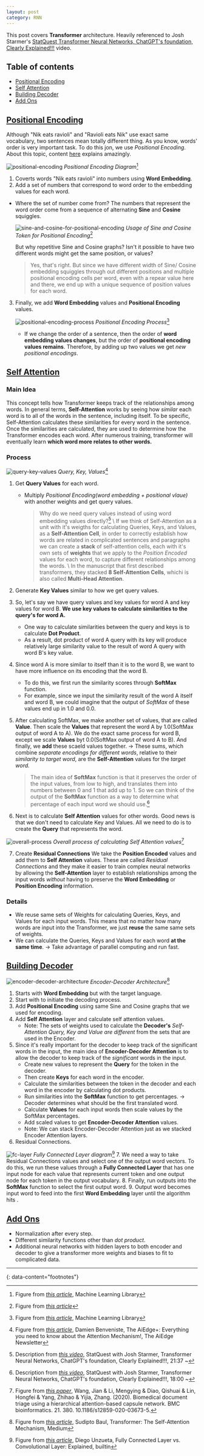 ```yaml
---
layout: post
category: RNN
---
```


This post covers **Transformer** architecture. Heavily referenced to Josh Starmer's [StatQuest Transformer Neural Networks, ChatGPT's foundation, Clearly Explained!!!](https://youtu.be/zxQyTK8quyY?si=blkWEf1mWVaY4cok) video.


## Table of contents

- [Positional Encoding](#positional-encoding)
- [Self Attention](#self-attention)
- [Building Decoder](#building-decoder)
- [Add Ons](#add-ons)

## [Positional Encoding](#positional-encoding)

Although "Nik eats ravioli" and "Ravioli eats Nik" use exact same vocabulary, two sentences mean totally different thing. As you know, words' order is very important task. To do this jon, we use *Positional Encoding*. About this topic, content [here](https://machinelearningmastery.com/a-gentle-introduction-to-positional-encoding-in-transformer-models-part-1/) explains amazingly. 

![positional-encoding](https://machinelearningmastery.com/wp-content/uploads/2022/01/PE3.png)
*Positional Encoding Diagram*[^1]

1. Coverts words "Nik eats ravioli" into numbers using **Word Embedding**.
2. Add a set of numbers that correspond to word order to the embedding values for each word.

  - Where the set of number come from?
    The numbers that represent the word order come from a sequence of alternating **Sine** and **Cosine** squiggles.

    ![sine-and-cosine-for-positional-encoding](https://erdem.pl/static/19d8bc54105d791137fcc2b1464c754f/1e5d2/dimension-comparision.png)
    *Usage of Sine and Cosine Token for Positional Encoding*[^2]

    But why repetitive Sine and Cosine graphs? Isn't it possible to have two different words might get the same position, or values?

    > Yes, that's right. But since we have different width of Sine/ Cosine embedding squiggles through out different positions and multiple positional encoding cells per word, even with a repear value here and there, we end up with a unique sequence of position values for each word.

3. Finally, we add **Word Embedding** values and **Positional Encoding** values.

   ![positional-encoding-process](https://machinelearningmastery.com/wp-content/uploads/2022/01/PE6.png)
   *Positional Encoding Process*[^3]

   - If we change the order of a sentence, then the order of **word embedding values changes**, but the order of **positional encoding values remains**. Therefore, by adding up two values we get *new positional encodings*.
  
## [Self Attention](#self-attention)

### Main Idea

This concept tells how Transformer keeps track of the relationships among words. In general terms, **Self-Attention** works by seeing how *similar* each word is to all of the words in the sentence, including itself. To be specific, Self-Attention calculates these similarities for every word in the sentence. Once the similarities are calculated, they are used to determine how the Transformer encodes each word. After numerous training, transformer will eventually learn **which word more relates to other words.**

### Process

![query-key-values](https://substackcdn.com/image/fetch/w_1456,c_limit,f_webp,q_auto:good,fl_progressive:steep/https%3A%2F%2Fsubstack-post-media.s3.amazonaws.com%2Fpublic%2Fimages%2Fdb5fee80-7ead-4b42-8e5f-6e5e33cf8b4d_3336x998.png)
*Query, Key, Values*[^4]

1. Get **Query Values** for each word.
   - Multiply *Positional Encoding(word embedding + positional vlaue)* with another weights and get query values.

     > Why do we need query values instead of using word embedding values directly?[^5] \\
     If we think of Self-Attention as a unit with it's weigths for calculating Queries, Keys, and Values, as a **Self-Attention Cell**, in order to correctly establish how words are related in complicated sentences and paragraphs we can create a **stack** of self-attention cells, each with it's own sets of **weights** that we apply to the *Position Encoded* values for each word, to capture different relationships among the words. \\
     In the manuscript that first described transformers, they stacked **8 Self-Attention Cells**, whichi is also called **Multi-Head Attention**.

2. Generate **Key Values** similar to how we get query values.
3. So, let's say we have query values and key values for word A and key values for word B. **We use key values to calculate similarities to the query's for word A.**
   - One way to calculate similarities between the query and keys is to calculate **Dot Product**.
   - As a result, dot product of word A query with its key will produce relatively large similarity value to the result of word A query with word B's key value.
4. Since word A is more similar to itself than it is to the word B, we want to have more influence on its encoding that the word B.
   - To do this, we first run the similarity scores through **SoftMax** function.
   - For example, since we input the similarity result of the word A itself and word B, we could imagine that the output of *SoftMax* of these values end up in 1.0 and 0.0.
5. After calculating SoftMax, we make another set of values, that are called **Value**. Then scale the **Values** that represent the word A by 1.0(SoftMax output of word A to A). We do the exact same process for word B, except we scale **Values** byt 0.0(SoftMax output of word A to B). And finally, we **add** these scaeld values together.
   → These sums, which combine *separate encodings for different words*, relative to their *similarity to target word*, are the **Self-Attention** values for the *target word.*

   > The main idea of **SoftMax** function is that it preserves the order of the input values, from low to high, and translates them into numbers between 0 and 1 that add up to 1. So we can think of the output of the **SoftMax** function as a way to determine what percentage of each input word we should use.[^6]

6. Next is to calculate **Self Attention** values for other words. Good news is that we don't need to calculate Key and Values. All we need to do is to create the **Query** that represents the word.

![overall-process](https://www.researchgate.net/publication/344301413/figure/fig4/AS:962470600531974@1606482281921/The-self-attention-mechanism-calculation-process-We-can-get-three-vectors-that-are-a.png)
*Overall process of calculating Self Attention values*[^7]

7. Create **Residual Connections**
   We take the **Position Encoded** values and add them to **Self Attention** values. These are called *Residual Connections* and they make it easier to train complex neural networks by allowing the **Self-Attention** layer to establish relationships among the input words *without* having to preserve the **Word Embedding** or **Position Encoding** information.
   
### Details

- We reuse same sets of Weights for calculating Queries, Keys, and Values for each input words. This means that no matter how many words are input into the Transformer, we just **reuse** the same same sets of weights.
- We can calculate the Queries, Keys and Values for each word **at the same time**. → Take advantage of parallel computing and run fast.

## [Building Decoder](#building-decoder)

![encoder-decoder-architecture](https://miro.medium.com/v2/resize:fit:975/1*vrSX_Ku3EmGPyqF_E-2_Vg.png)
*Encoder-Decoder Architecture*[^8]

1. Starts with **Word Embedding** but with the target language.
2. Start with <EOS> to initiate the decoding process.
3. Add **Positional Encoding** using same Sine and Cosine graphs that we used for encoding.
4. Add **Self Attention** layer and calculate self attention values.
   * Note: The sets of weights used to calculate the **Decoder's** *Self-Attention Query, Key and Value are different* from the sets that are used in the Encoder.
5. Since it's really important for the decoder to keep track of the significant words in the input, the main idea of **Encoder-Decoder Attention** is to allow the decoder to keep track of the *significant* words in the input.
   - Create new values to represent the **Query** for the <EOS> token in the decoder.
   - Then create **Keys** for each word in the encoder.
   - Calculate the similarities between the <EOS> token in the decoder and each word in the encoder by calculating dot products.
   - Run similarities into the **SoftMax** function to get percentages. → Decoder determines what should be the first translated word.
   - Calculate **Values** for each input words then scale values by the SoftMax percentages.
   - Add scaled values to get **Encoder-Decoder Attention** values.
   * Note: We can stack Encoder-Decoder Attention just as we stacked Encoder Attention layers.
6. Residual Connections.

![fc-layer](https://builtin.com/sites/www.builtin.com/files/styles/ckeditor_optimize/public/inline-images/3_fully-connected-layer_0.jpg)
*Fully Connected Layer diagram*[^9]
7. We need a way to take Residual Connections values and select one of the output word vectors. To do this, we run these values through a **Fully Connected Layer** that has one input node for each value that represents current token and one output node for each token in the output vocabulary.
8. Finally, run outputs into the **SoftMax** function to select the first output word.
9. Output word becomes input word to feed into the first **Word Embedding** layer until the algorithm hits <EOS>.

## [Add Ons](add-ons)

- Normalization after every step.
- Different similarity functions other than *dot product*.
- Additional neural networks with hidden layers to both encoder and decoder to give a transformer more weights and biases to fit to complicated data.

---
{: data-content="footnotes"}

[^1]: Figure from *[this article](https://machinelearningmastery.com/a-gentle-introduction-to-positional-encoding-in-transformer-models-part-1/)*, Machine Learning Library
[^2]: Figure from *[this article](https://erdem.pl/2021/05/understanding-positional-encoding-in-transformers)*
[^3]: Figure from *[this article](https://machinelearningmastery.com/a-gentle-introduction-to-positional-encoding-in-transformer-models-part-1/)*, Machine Learning Library
[^4]: Figure from *[this article](https://newsletter.theaiedge.io/p/the-aiedge-everything-you-need-to)*, Damien Benveniste, The AiEdge+: Everything you need to know about the Attention Mechanism!, The AiEdge Newsletter
[^5]: Description from *[this video](https://youtu.be/zxQyTK8quyY?si=HywqEHAlwe2Br0Ot)*, StatQuest with Josh Starmer, Transformer Neural Networks, ChatGPT's foundation, Clearly Explained!!!, 21:37 \~
[^6]: Description from *[this video](https://youtu.be/zxQyTK8quyY?si=HywqEHAlwe2Br0Ot)*, StatQuest with Josh Starmer, Transformer Neural Networks, ChatGPT's foundation, Clearly Explained!!!, 18:00 \~
[^7]: Figure from *[this paper](https://www.researchgate.net/figure/The-self-attention-mechanism-calculation-process-We-can-get-three-vectors-that-are-a_fig4_344301413)*, Wang, Jian & Li, Mengying & Diao, Qishuai & Lin, Hongfei & Yang, Zhihao & Yijia, Zhang. (2020). Biomedical document triage using a hierarchical attention-based capsule network. BMC bioinformatics. 21. 380. 10.1186/s12859-020-03673-5.
[^8]: Figure from *[this article](https://medium.com/machine-intelligence-and-deep-learning-lab/transformer-the-self-attention-mechanism-d7d853c2c621)*, Sudipto Baul, Transformer: The Self-Attention Mechanism, Medium
[^9]: Figure from *[this article](https://builtin.com/machine-learning/fully-connected-layer)*, Diego Unzueta, Fully Connected Layer vs. Convolutional Layer: Explained, builtin
